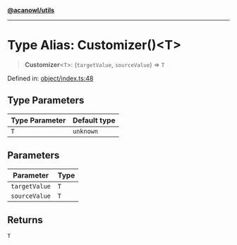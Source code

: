 [**@acanowl/utils**](../../README.md)

***

# Type Alias: Customizer()\<T\>

> **Customizer**\<`T`\>: (`targetValue`, `sourceValue`) => `T`

Defined in: [object/index.ts:48](https://github.com/acanowl/acanowl-framework/blob/56fbec47a32608dccbd714bce431df6d253fa988/packages/utils/src/object/index.ts#L48)

## Type Parameters

| Type Parameter | Default type |
| ------ | ------ |
| `T` | `unknown` |

## Parameters

| Parameter | Type |
| ------ | ------ |
| `targetValue` | `T` |
| `sourceValue` | `T` |

## Returns

`T`
